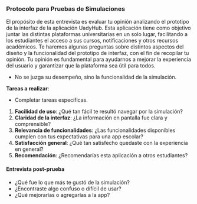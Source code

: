 ### **Protocolo para Pruebas de Simulaciones**  

El propósito de esta entrevista es evaluar tu opinión analizando el prototipo de la interfaz de la aplicación UadyHub. Esta aplicación tiene como objetivo juntar las distintas plataformas universitarias en un solo lugar, facilitando a los estudiantes el acceso a sus cursos, notificaciones y otros recursos académicos. Te haremos algunas preguntas sobre distintos aspectos del diseño y la funcionalidad del prototipo de interfaz, con el fin de recopilar tu opinión. Tu opinión es fundamental para ayudarnos a mejorar la experiencia del usuario y garantizar que la plataforma sea útil para todos.
 
- No se juzga su desempeño, sino la funcionalidad de la simulación.  
 
**Tareas a realizar**:   
   - Completar tareas específicas.
    
1. **Facilidad de uso**: ¿Qué tan fácil te resultó navegar por la simulación?  
2. **Claridad de la interfaz**: ¿La información en pantalla fue clara y comprensible?  
3. **Relevancia de funcionalidades**: ¿Las funcionalidades disponibles cumplen con tus expectativas para una app escolar?    
4. **Satisfacción general**: ¿Qué tan satisfecho quedaste con la experiencia en general?  
5. **Recomendación**: ¿Recomendarías esta aplicación a otros estudiantes?  

#### **Entrevista post-prueba**  
- ¿Qué fue lo que más te gustó de la simulación?  
- ¿Encontraste algo confuso o difícil de usar?  
- ¿Qué mejorarías o agregarías a la app?  


